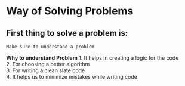 #  Way of Solving Problems
## First thing to solve a problem is:
    Make sure to understand a problem 
**Why to understand Problem**
    1. It helps in creating a logic for the code</br>
    2. For choosing a better algorithm</br>
    3. For writing a clean slate code</br>
    4. It helps us to minimize mistakes while writing code</br>
